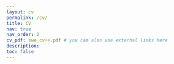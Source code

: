 ```yaml
---
layout: cv
permalink: /cv/
title: CV
nav: true
nav_order: 2
cv_pdf: swe_cv++.pdf # you can also use external links here
description:
toc: false
---
```


